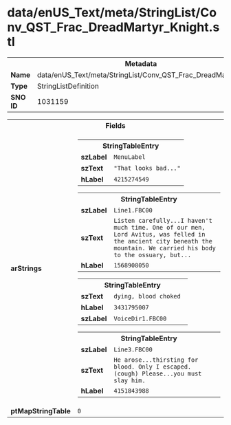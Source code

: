 <h1>data/enUS_Text/meta/StringList/Conv_QST_Frac_DreadMartyr_Knight.stl</h1><table><tr><th colspan="100%">Metadata</th></tr><tr><td><b>Name</b></td><td>data/enUS_Text/meta/StringList/Conv_QST_Frac_DreadMartyr_Knight.stl</td></tr><tr><td><b>Type</b></td><td>StringListDefinition</td></tr><tr><td><b>SNO ID</b></td><td>1031159</td></tr></table>

<table><tr><th colspan="100%">Fields</th></tr><tr><td><b>arStrings</b></td><td><table><tr><th colspan="100%">StringTableEntry</th></tr><tr><td><b>szLabel</b></td><td><code>MenuLabel</code></td></tr><tr><td><b>szText</b></td><td><code>"That looks bad..."</code></td></tr><tr><td><b>hLabel</b></td><td><code>4215274549</code></td></tr></table>


<table><tr><th colspan="100%">StringTableEntry</th></tr><tr><td><b>szLabel</b></td><td><code>Line1.FBC00</code></td></tr><tr><td><b>szText</b></td><td><code>Listen carefully...I haven't much time. One of our men, Lord Avitus, was felled in the ancient city beneath the mountain. We carried his body to the ossuary, but...</code></td></tr><tr><td><b>hLabel</b></td><td><code>1568908050</code></td></tr></table>


<table><tr><th colspan="100%">StringTableEntry</th></tr><tr><td><b>szText</b></td><td><code>dying, blood choked </code></td></tr><tr><td><b>hLabel</b></td><td><code>3431795007</code></td></tr><tr><td><b>szLabel</b></td><td><code>VoiceDir1.FBC00</code></td></tr></table>


<table><tr><th colspan="100%">StringTableEntry</th></tr><tr><td><b>szLabel</b></td><td><code>Line3.FBC00</code></td></tr><tr><td><b>szText</b></td><td><code>He arose...thirsting for blood. Only I escaped. (cough) Please...you must slay him.</code></td></tr><tr><td><b>hLabel</b></td><td><code>4151843988</code></td></tr></table>


</td></tr><tr><td><b>ptMapStringTable</b></td><td><code>0</code></td></tr></table>

